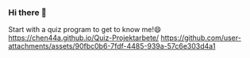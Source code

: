 ### Hi there 👋
Start with a quiz program to get to know me!😄   https://chen44a.github.io/Quiz-Projektarbete/
https://github.com/user-attachments/assets/90fbc0b6-7fdf-4485-939a-57c6e303d4a1



<!--
**Chen44A/Chen44A** is a ✨ _special_ ✨ repository because its `README.md` (this file) appears on your GitHub profile.

Here are some ideas to get you started:

- 🔭 I’m currently working on ...
- 🌱 I’m currently learning Frontend developer at Nackademin.
- 👯 I’m looking to collaborate on ...
- 🤔 I’m looking for help with ...
- 💬 Ask me about ...
- 📫 How to reach me: ...
- 😄 Pronouns: ...
- ⚡ Fun fact: ...
-->
